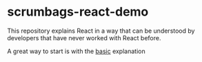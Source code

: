 # scrumbags-react-demo

This repository explains React in a way that can be understood by developers that have never worked with React before.

A great way to start is with the [basic](/basic) explanation
